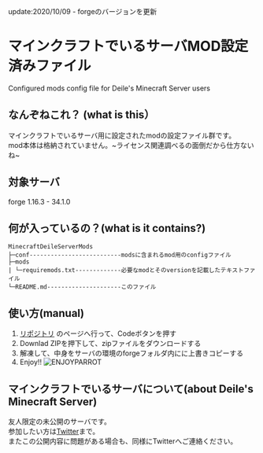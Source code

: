 update:2020/10/09 - forgeのバージョンを更新

# マインクラフトでいるサーバMOD設定済みファイル
Configured mods config file for Deile's Minecraft Server users

## なんぞねこれ？ (what is this）
マインクラフトでいるサーバ用に設定されたmodの設定ファイル群です。  
mod本体は格納されていません。~ライセンス関連調べるの面倒だから仕方ないね~

## 対象サーバ
forge 1.16.3 - 34.1.0

## 何が入っているの？(what is it contains?)
    MinecraftDeileServerMods
    ├─conf--------------------------modsに含まれるmod用のconfigファイル
    ├─mods
    | └─requiremods.txt-------------必要なmodとそのversionを記載したテキストファイル
    └─README.md---------------------このファイル


## 使い方(manual)
1. [リポジトリ](https://github.com/K-MountainBook/MinecraftDeileServerMods) のページへ行って、Codeボタンを押す
1. Downlad ZIPを押下して、zipファイルをダウンロードする
1. 解凍して、中身をサーバの環境のforgeフォルダ内にに上書きコピーする
1. Enjoy!!
![ENJOYPARROT](https://cultofthepartyparrot.com/parrots/tripletsparrot.gif)
## マインクラフトでいるサーバについて(about Deile's Minecraft Server)
友人限定の未公開のサーバです。  
参加したい方は[Twitter](https://twitter.com/deile666)まで。  
またこの公開内容に問題がある場合も、同様にTwitterへご連絡ください。  
